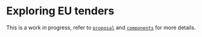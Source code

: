# Exploring EU tenders



This is a work in progress, refer to [`proposal`](proposal.md) and [`components`](components.md) for more details.
